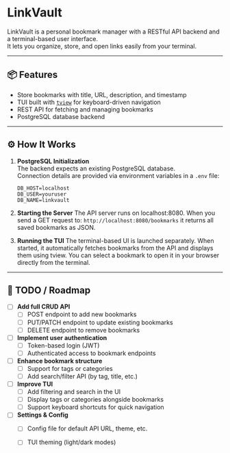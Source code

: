 # LinkVault

LinkVault is a personal bookmark manager with a RESTful API backend and a terminal-based user interface.  
It lets you organize, store, and open links easily from your terminal.

---

## 📦 Features

- Store bookmarks with title, URL, description, and timestamp
- TUI built with [`tview`](https://github.com/rivo/tview) for keyboard-driven navigation
- REST API for fetching and managing bookmarks
- PostgreSQL database backend

---

## ⚙️ How It Works

1. **PostgreSQL Initialization**  
   The backend expects an existing PostgreSQL database.  
   Connection details are provided via environment variables in a `.env` file:

   ```env
   DB_HOST=localhost
   DB_USER=youruser
   DB_NAME=linkvault
   ```

2. **Starting the Server**
    The API server runs on localhost:8080. When you send a GET request to:
    ``` http://localhost:8080/bookmarks ``` 
    it returns all saved bookmarks as JSON.

3. **Running the TUI**
    The terminal-based UI is launched separately. When started, it automatically fetches bookmarks from the API and displays them using tview.
    You can select a bookmark to open it in your browser directly from the terminal.

---

## 🔧 TODO / Roadmap

- [ ] **Add full CRUD API**  
  - [ ] POST endpoint to add new bookmarks  
  - [ ] PUT/PATCH endpoint to update existing bookmarks  
  - [ ] DELETE endpoint to remove bookmarks  
- [ ] **Implement user authentication**  
  - [ ] Token-based login (JWT)  
  - [ ] Authenticated access to bookmark endpoints  
- [ ] **Enhance bookmark structure**  
  - [ ] Support for tags or categories  
  - [ ] Add search/filter API (by tag, title, etc.)  
- [ ] **Improve TUI**  
  - [ ] Add filtering and search in the UI  
  - [ ] Display tags or categories alongside bookmarks  
  - [ ] Support keyboard shortcuts for quick navigation  
- [ ] **Settings & Config**  
  - [ ] Config file for default API URL, theme, etc.  
  - [ ] TUI theming (light/dark modes)  

